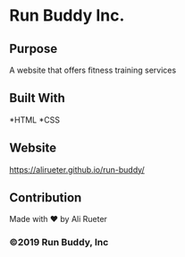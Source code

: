 # Run Buddy Inc.

## Purpose
A website that offers fitness training services

## Built With
*HTML
*CSS

## Website
https://alirueter.github.io/run-buddy/

## Contribution
Made with ❤️ by Ali Rueter

### ©️2019 Run Buddy, Inc
